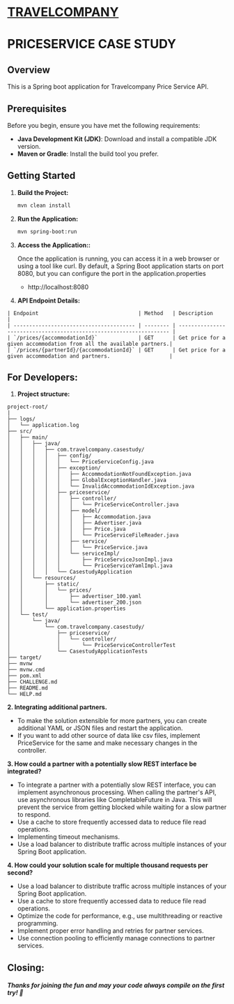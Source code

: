 # <u>TRAVELCOMPANY</u> #


# PRICESERVICE CASE STUDY #

## Overview

This is a Spring boot application for Travelcompany Price Service API.

## Prerequisites

Before you begin, ensure you have met the following requirements:

- **Java Development Kit (JDK)**: Download and install a compatible JDK version.
- **Maven or Gradle**: Install the build tool you prefer.

## Getting Started

1. **Build the Project:**

   ```bash
   mvn clean install

2. **Run the Application:**

   ```bash
   mvn spring-boot:run

3. **Access the Application::**

   Once the application is running, you can access it in a web browser or using a tool like curl. By default, a Spring Boot application starts on port 8080, but you can configure the port in the application.properties
   * http://localhost:8080


4. **API Endpoint Details:**

```
| Endpoint                                | Method   | Description                                                         |
| --------------------------------------- | -------- | ------------------------------------------------------------------- |
| `/prices/{accommodationId}`             | GET      | Get price for a given accommodation from all the available partners.|
| `/prices/{partnerId}/{accommodationId}` | GET      | Get price for a given accommodation and partners.                   |
```
## For Developers:

1. **Project structure:**
```
project-root/
|
├── logs/
│   └── application.log
├── src/
│   ├── main/
│   │   ├── java/
│   │   │   ├── com.travelcompany.casestudy/
│   │   │   │   ├── config/
│   │   │   │   │   └── PriceServiceConfig.java
│   │   │   │   ├── exception/
│   │   │   │   │   ├── AccommodationNotFoundException.java
│   │   │   │   │   ├── GlobalExceptionHandler.java
│   │   │   │   │   └── InvalidAccommodationIdException.java
│   │   │   │   ├── priceservice/
│   │   │   │   │   ├── controller/
│   │   │   │   │   │   └── PriceServiceController.java
│   │   │   │   │   ├── model/
│   │   │   │   │   │   ├── Accommodation.java
│   │   │   │   │   │   ├── Advertiser.java
│   │   │   │   │   │   ├── Price.java
│   │   │   │   │   │   └── PriceServiceFileReader.java
│   │   │   │   │   ├── service/
│   │   │   │   │   │   └── PriceService.java
│   │   │   │   │   └── serviceImpl/
│   │   │   │   │       ├── PriceServiceJsonImpl.java
│   │   │   │   │       └── PriceServiceYamlImpl.java
│   │   │   │   └── CasestudyApplication
│   │   └── resources/
│   │       ├── static/
│   │       │   └── prices/
│   │       │       ├── advertiser_100.yaml
│   │       │       └── advertiser_200.json
│   │       └── application.properties
│   └── test/
│       └── java/
│           └── com.travelcompany.casestudy/
│               ├── priceservice/
│               │   └── controller/
│               │       └── PriceServiceControllerTest
│               └── CasestudyApplicationTests
├── target/
├── mvnw
├── mvnw.cmd
├── pom.xml
├── CHALLENGE.md
├── README.md
└── HELP.md
```

**2. Integrating additional partners.**

* To make the solution extensible for more partners, you can create additional YAML or JSON files and restart the application.
* If you want to add other source of data like csv files, implement PriceService for the same and make necessary changes in the controller.

**3. How could a partner with a potentially slow REST interface be integrated?**

* To integrate a partner with a potentially slow REST interface, you can implement asynchronous processing. When calling the partner's API, use asynchronous libraries like CompletableFuture in Java. This will prevent the service from getting blocked while waiting for a slow partner to respond.
* Use a cache to store frequently accessed data to reduce file read operations.
* Implementing timeout mechanisms.
* Use a load balancer to distribute traffic across multiple instances of your Spring Boot application.

**4. How could your solution scale for multiple thousand requests per second?**

* Use a load balancer to distribute traffic across multiple instances of your Spring Boot application.
* Use a cache to store frequently accessed data to reduce file read operations.
* Optimize the code for performance, e.g., use multithreading or reactive programming.
* Implement proper error handling and retries for partner services.
* Use connection pooling to efficiently manage connections to partner services.

## **Closing:** ##

####  _Thanks for joining the fun and may your code always compile on the first try! 🚀_ ####